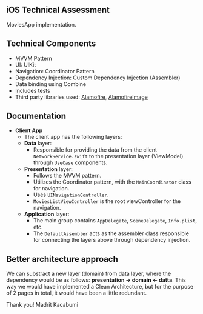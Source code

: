 
## iOS Technical Assessment

MoviesApp implementation.

## Technical Components

* MVVM Pattern
* UI: UIKit
* Navigation: Coordinator Pattern
* Dependency Injection: Custom Dependency Injection (Assembler)
* Data binding using Combine
* Includes tests
* Third party libraries used: [Alamofire](https://github.com/Alamofire/Alamofire), [AlamofireImage](https://github.com/Alamofire/AlamofireImage)

## Documentation

- **Client App**
    - The client app has the following layers:
    - **Data** layer:
        - Responsible for providing the data from the client `NetworkService.swift` to the presentation layer (ViewModel)  through `UseCase` components.
    - **Presentation** layer:
        - Follows the MVVM pattern.
        - Utilizes the Coordinator pattern, with the `MainCoordinator` class for navigation. 
        - Uses `UINavigationController`.
        - `MoviesListViewController` is the root viewController for the navigation.
    - **Application** layer:
        - The main group contains `AppDelegate`, `SceneDelegate`, `Info.plist`, etc.
        - The `DefaultAssembler` acts as the assembler class responsible for connecting the layers above through dependency injection.

## Better architecture approach
We can substract a new layer (domain) from data layer, where the dependency would be as follows: **presentation -> domain <- datta**. This way we would have implemented a Clean Architecture, but for the purpose of 2 pages in total, it would have been a little redundant.

Thank you!
Madrit Kacabumi